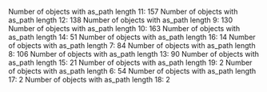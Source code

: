 Number of objects with as_path length 11: 157
Number of objects with as_path length 12: 138
Number of objects with as_path length 9: 130
Number of objects with as_path length 10: 163
Number of objects with as_path length 14: 51
Number of objects with as_path length 16: 14
Number of objects with as_path length 7: 84
Number of objects with as_path length 8: 106
Number of objects with as_path length 13: 90
Number of objects with as_path length 15: 21
Number of objects with as_path length 19: 2
Number of objects with as_path length 6: 54
Number of objects with as_path length 17: 2
Number of objects with as_path length 18: 2